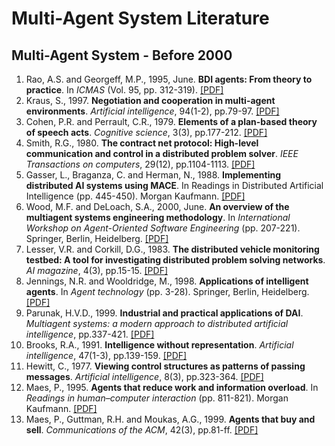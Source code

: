 # Multi-Agent System Literature

## Multi-Agent System - Before 2000
1. Rao, A.S. and Georgeff, M.P., 1995, June. **BDI agents: From theory to practice**. In *ICMAS* (Vol. 95, pp. 312-319). [[PDF]](https://www.aaai.org/Papers/ICMAS/1995/ICMAS95-042.pdf) 
2. Kraus, S., 1997. **Negotiation and cooperation in multi-agent environments**. *Artificial intelligence*, 94(1-2), pp.79-97. [[PDF]](http://citeseerx.ist.psu.edu/viewdoc/download?doi=10.1.1.451.3128&rep=rep1&type=pdf)
3. Cohen, P.R. and Perrault, C.R., 1979. **Elements of a plan-based theory of speech acts**. *Cognitive science*, 3(3), pp.177-212. [[PDF]](https://www.sciencedirect.com/science/article/pii/S0364021379800063)
4. Smith, R.G., 1980. **The contract net protocol: High-level communication and control in a distributed problem solver**. *IEEE Transactions on computers*, 29(12), pp.1104-1113. [[PDF]](https://ieeexplore.ieee.org/abstract/document/1675516)
5. Gasser, L., Braganza, C. and Herman, N., 1988. **Implementing distributed AI systems using MACE**. In Readings in Distributed Artificial Intelligence (pp. 445-450). Morgan Kaufmann. [[PDF]](https://reader.elsevier.com/reader/sd/pii/B9780934613637500474?token=5A0A735755CA4C1B21557E4ADE6D8EAA4656987E3B71E50756D7CDADA163C2D6F9AE8920C3226C9E05119D9EE2B278D4&originRegion=eu-west-1&originCreation=20211004110157)
8. Wood, M.F. and DeLoach, S.A., 2000, June. **An overview of the multiagent systems engineering methodology**. In *International Workshop on Agent-Oriented Software Engineering* (pp. 207-221). Springer, Berlin, Heidelberg. [[PDF]](https://people.cs.ksu.edu/~sdeloach/publications/Conference/mase-aose2000.pdf)
9. Lesser, V.R. and Corkill, D.G., 1983. **The distributed vehicle monitoring testbed: A tool for investigating distributed problem solving networks**. *AI magazine*, 4(3), pp.15-15. [[PDF]](https://jmvidal.cse.sc.edu/library/conway83a.pdf)
10. Jennings, N.R. and Wooldridge, M., 1998. **Applications of intelligent agents**. In *Agent technology* (pp. 3-28). Springer, Berlin, Heidelberg. [[PDF]](http://marek.piasecki.staff.iiar.pwr.wroc.pl/dydaktyka/isa/agent_technology/agt-technology.pdf)
11. Parunak, H.V.D., 1999. **Industrial and practical applications of DAI**. *Multiagent systems: a modern approach to distributed artificial intelligence*, pp.337-421. [[PDF]](http://the-mas-book.info/MATERIAL_MAS_1st_edition/MAS_1st_EDITION_chapter09.pdf)
12. Brooks, R.A., 1991. **Intelligence without representation**. *Artificial intelligence*, 47(1-3), pp.139-159. [[PDF]](https://www.di.fc.ul.pt/~pub/Vart/VA-FilaIndiana/ficheiros/IntRep.pdf)
13. Hewitt, C., 1977. **Viewing control structures as patterns of passing messages**. *Artificial intelligence*, 8(3), pp.323-364. [[PDF]](https://www.sciencedirect.com/science/article/pii/0004370277900339)
14. Maes, P., 1995. **Agents that reduce work and information overload**. In *Readings in human–computer interaction* (pp. 811-821). Morgan Kaufmann. [[PDF]](https://citeseerx.ist.psu.edu/viewdoc/download?doi=10.1.1.368.2096&rep=rep1&type=pdf)
15. Maes, P., Guttman, R.H. and Moukas, A.G., 1999. **Agents that buy and sell**. *Communications of the ACM*, 42(3), pp.81-ff. [[PDF]](http://alumni.media.mit.edu/~guttman/research/pubs/cacm98.pdf)
